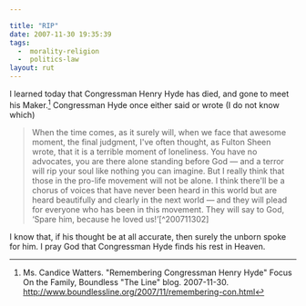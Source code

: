 ```yaml
---

title: "RIP"
date: 2007-11-30 19:35:39
tags:
  -  morality-religion
  -  politics-law
layout: rut
---
```


I learned today that Congressman Henry Hyde has died, and gone to meet his Maker.[^200711301]  Congressman Hyde once either said or wrote (I do not know which)

<blockquote markdown="1">When the time comes, as it surely will, when we face that awesome moment, the final judgment, I've often thought, as Fulton Sheen wrote, that it is a terrible moment of loneliness. You have no advocates, you are there alone standing before God — and a terror will rip your soul like nothing you can imagine. But I really think that those in the pro-life movement will not be alone. I think there'll be a chorus of voices that have never been heard in this world but are heard beautifully and clearly in the next world — and they will plead for everyone who has been in this movement. They will say to God, ‘Spare him, because he loved us!’[^200711302]</blockquote>

I know that, if his thought be at all accurate, then surely the unborn spoke for him.  I pray God that Congressman Hyde finds his rest in Heaven.

[^200711301]: Ms. Candice Watters.  "Remembering Congressman Henry Hyde" Focus On the Family, Boundless "The Line" blog.  2007-11-30.  <http://www.boundlessline.org/2007/11/remembering-con.html>
[^200711302]: Quote of the Day from 2007-01-18 <http://www.schierer.org/~luke/log/20070118-1701/quote-of-the-day-11>

